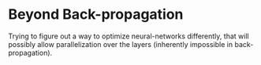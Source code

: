 # Beyond Back-propagation
Trying to figure out a way to optimize neural-networks differently, 
that will possibly allow parallelization over the layers 
(inherently impossible in back-propagation).
